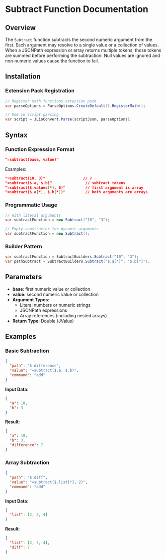 # Subtract Function Documentation

## Overview

The `Subtract` function subtracts the second numeric argument from the first. Each argument may resolve to a single value or a collection of values. When a JSONPath expression or array returns multiple tokens, those tokens are summed before performing the subtraction. Null values are ignored and non‑numeric values cause the function to fail.

## Installation

### Extension Pack Registration
```csharp
// Register math functions extension pack
var parseOptions = ParseOptions.CreateDefault().RegisterMath();

// Use in script parsing
var script = JLioConvert.Parse(scriptJson, parseOptions);
```

## Syntax

### Function Expression Format
```json
"=subtract(base, value)"
```

Examples:
```json
"=subtract(10, 3)"                 // 7
"=subtract($.a, $.b)"               // subtract tokens
"=subtract($.values[*], 5)"         // first argument is array
"=subtract($.a[*], $.b[*])"         // both arguments are arrays
```

### Programmatic Usage
```csharp
// With literal arguments
var subtractFunction = new Subtract("10", "3");

// Empty constructor for dynamic arguments
var subtractFunction = new Subtract();
```

### Builder Pattern
```csharp
var subtractFunction = SubtractBuilders.Subtract("10", "3");
var pathSubtract = SubtractBuilders.Subtract("$.a[*]", "$.b[*]");
```

## Parameters

- **base**: first numeric value or collection
- **value**: second numeric value or collection
- **Argument Types**:
  - Literal numbers or numeric strings
  - JSONPath expressions
  - Array references (including nested arrays)
- **Return Type**: Double (JValue)

## Examples

### Basic Subtraction
```json
{
  "path": "$.difference",
  "value": "=subtract($.a, $.b)",
  "command": "add"
}
```

**Input Data**:
```json
{
  "a": 10,
  "b": 3
}
```

**Result**:
```json
{
  "a": 10,
  "b": 3,
  "difference": 7
}
```

### Array Subtraction
```json
{
  "path": "$.diff",
  "value": "=subtract($.list[*], 2)",
  "command": "add"
}
```

**Input Data**:
```json
{
  "list": [2, 3, 4]
}
```

**Result**:
```json
{
  "list": [2, 3, 4],
  "diff": 7
}
```
